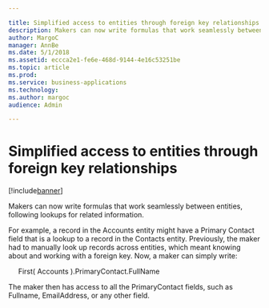 ```yaml
---

title: Simplified access to entities through foreign key relationships
description: Makers can now write formulas that work seamlessly between entities, following lookups for related information.
author: MargoC
manager: AnnBe
ms.date: 5/1/2018
ms.assetid: eccca2e1-fe6e-468d-9144-4e16c53251be
ms.topic: article
ms.prod: 
ms.service: business-applications
ms.technology: 
ms.author: margoc
audience: Admin

---
```

#  Simplified access to entities through foreign key relationships




[!include[banner](../../../../includes/banner.md)]

Makers can now write formulas that work seamlessly between entities, following
lookups for related information.

For example, a record in the Accounts entity might have a Primary Contact field
that is a lookup to a record in the Contacts entity. Previously, the maker had
to manually look up records across entities, which meant knowing about and
working with a foreign key. Now, a maker can simply write:

     First( Accounts ).PrimaryContact.FullName

The maker then has access to all the PrimaryContact fields, such as Fullname,
EmailAddress, or any other field.

